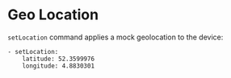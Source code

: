 # Geo Location

`setLocation` command applies a mock geolocation to the device:

```
- setLocation:
    latitude: 52.3599976
    longitude: 4.8830301
```
